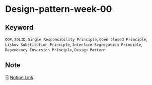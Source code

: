 # Design-pattern-week-00

## Keyword
`OOP`, `SOLID`, `Single Responsibility Principle`, `Open Closed Principle`, `Liskov Substitution Principle`, `Interface Segregation Principle`, `Dependency Inversion Principle`, `Design Pattern`

## Note
🗒️ [Notion Link](https://pouncing-elbow-0a4.notion.site/0-SOLID-be9dda80e2eb4b0b99067672c665bd9e)